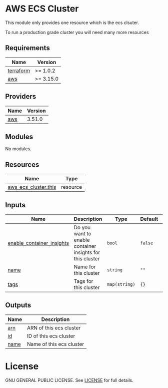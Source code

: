 <!-- BEGIN_TF_DOCS -->
 # AWS ECS Cluster
 This module only provides one resource which is the ecs clsuter.

 To run a production grade cluster you will need many more resources

## Requirements

| Name | Version |
|------|---------|
| <a name="requirement_terraform"></a> [terraform](#requirement\_terraform) | >= 1.0.2 |
| <a name="requirement_aws"></a> [aws](#requirement\_aws) | >= 3.15.0 |

## Providers

| Name | Version |
|------|---------|
| <a name="provider_aws"></a> [aws](#provider\_aws) | 3.51.0 |

## Modules

No modules.

## Resources

| Name | Type |
|------|------|
| [aws_ecs_cluster.this](https://registry.terraform.io/providers/hashicorp/aws/latest/docs/resources/ecs_cluster) | resource |

## Inputs

| Name | Description | Type | Default | Required |
|------|-------------|------|---------|:--------:|
| <a name="input_enable_container_insights"></a> [enable\_container\_insights](#input\_enable\_container\_insights) | Do you want to enable container insights for this cluster | `bool` | `false` | no |
| <a name="input_name"></a> [name](#input\_name) | Name for this cluster | `string` | `""` | no |
| <a name="input_tags"></a> [tags](#input\_tags) | Tags for this cluster | `map(string)` | `{}` | no |

## Outputs

| Name | Description |
|------|-------------|
| <a name="output_arn"></a> [arn](#output\_arn) | ARN of this ecs cluster |
| <a name="output_id"></a> [id](#output\_id) | ID of this ecs cluster |
| <a name="output_name"></a> [name](#output\_name) | Name of this ecs cluster |

# License
GNU GENERAL PUBLIC LICENSE. See [LICENSE](../../LICENSE) for full details.
<!-- END_TF_DOCS -->